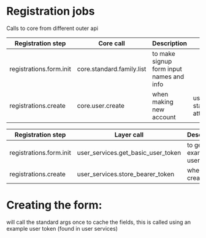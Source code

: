 # Registration jobs


Calls to core from different outer api

| Registration step       | Core call                 | Description                              | Args                     |
|-------------------------|---------------------------|------------------------------------------|--------------------------|
| registrations.form.init | core.standard.family.list | to make signup form input names and info |                          |
| registrations.create    | core.user.create          | when making new account                  | user standard attributes |



| Registration step       | Layer call                         | Description            | Args |
|-------------------------|------------------------------------|------------------------|------|
| registrations.form.init | user_services.get_basic_user_token | to get example user id |      |
| registrations.create    | user_services.store_bearer_token   | when user created      |      |

# Creating the form:

will call the standard args once to cache the fields, this is called using an example user token (found in user services)
